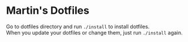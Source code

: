 # Martin's Dotfiles

Go to dotfiles directory and run `./install` to install dotfiles.  
When you update your dotfiles or change them, just run `./install` again.
